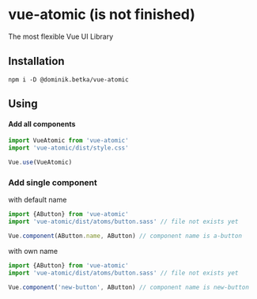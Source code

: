 # vue-atomic (is not finished)
The most flexible Vue UI Library

## Installation
```
npm i -D @dominik.betka/vue-atomic
```

## Using
#### Add all components
```js
import VueAtomic from 'vue-atomic'
import 'vue-atomic/dist/style.css'

Vue.use(VueAtomic)
```
### Add single component
with default name
```js
import {AButton} from 'vue-atomic'
import 'vue-atomic/dist/atoms/button.sass' // file not exists yet

Vue.component(AButton.name, AButton) // component name is a-button
```
with own name
```js
import {AButton} from 'vue-atomic'
import 'vue-atomic/dist/atoms/button.sass' // file not exists yet

Vue.component('new-button', AButton) // component name is new-button
```
